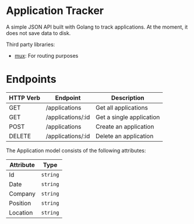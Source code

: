 # Application Tracker

A simple JSON API built with Golang to track applications. At the moment, it does not save data to disk.

Third party libraries:
- [mux](https://github.com/gorilla/mux): For routing purposes

# Endpoints

| HTTP Verb | Endpoint          | Description              |
|-----------|-------------------|--------------------------|
| GET       | /applications     | Get all applications     |
| GET       | /applications/:id | Get a single application |
| POST      | /applications     | Create an application    |
| DELETE    | /applications/:id | Delete an application    |

The Application model consists of the following attributes:

| Attribute | Type     |
|-----------|----------|
| Id        | `string` |
| Date      | `string` |
| Company   | `string` |
| Position  | `string` |
| Location  | `string` |
